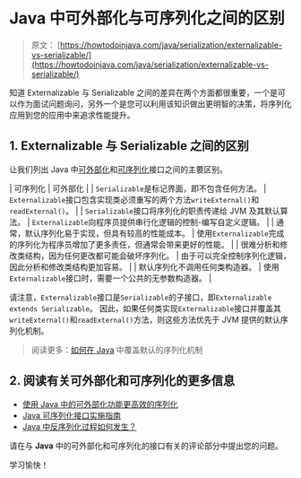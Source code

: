 # Java 中可外部化与可序列化之间的区别

> 原文： [https://howtodoinjava.com/java/serialization/externalizable-vs-serializable/](https://howtodoinjava.com/java/serialization/externalizable-vs-serializable/)

知道 Externalizable 与 Serializable 之间的差异在两个方面都很重要，一个是可以作为面试问题询问，另外一个是您可以利用该知识做出更明智的决策，将序列化应用到您的应用中来追求性能提升。

## 1\. Externalizable 与 Serializable 之间的区别

让我们列出 Java 中[可外部化](https://docs.oracle.com/javase/8/docs/api/java/io/Externalizable.html)和[可序列化](https://docs.oracle.com/javase/8/docs/api/java/io/Serializable.html)接口之间的主要区别。

| 可序列化 | 可外部化 |
| `Serializable`是标记界面，即不包含任何方法。 | `Externalizable`接口包含实现类必须重写的两个方法`writeExternal()`和`readExternal()`。 |
| `Serializable`接口将序列化的职责传递给 JVM 及其默认算法。 | `Externalizable`向程序员提供串行化逻辑的控制-编​​写自定义逻辑。 |
| 通常，默认序列化易于实现，但具有较高的性能成本。 | 使用`Externalizable`完成的序列化为程序员增加了更多责任，但通常会带来更好的性能。 |
| 很难分析和修改类结构，因为任何更改都可能会破坏序列化。 | 由于可以完全控制序列化逻辑，因此分析和修改类结构更加容易。 |
| 默认序列化不调用任何类构造器。 | 使用`Externalizable`接口时，需要一个公共的无参数构造器。 |

请注意，`Externalizable`接口是`Serializable`的子接口，即`Externalizable extends Serializable`。 因此，如果任何类实现`Externalizable`接口并覆盖其`writeExternal()`和`readExternal()`方法，则这些方法优先于 JVM 提供的默认序列化机制。

> 阅读更多：[如何在 Java](https://howtodoinjava.com/java/serialization/custom-serialization-readobject-writeobject/) 中覆盖默认的序列化机制

## 2\. 阅读有关可外部化和可序列化的更多信息

*   [使用 Java 中的可外部化功能更高效的序列化](//howtodoinjava.com/java/serialization/java-externalizable-example/)
*   [Java 可序列化接口实施指南](//howtodoinjava.com/java/serialization/a-mini-guide-for-implementing-serializable-interface-in-java/)
*   [Java 中反序列化过程如何发生？](//howtodoinjava.com/java/serialization/how-deserialization-process-happen-in-java/)

请在与 **Java** 中的可外部化和可序列化的接口有关的评论部分中提出您的问题。

学习愉快！
